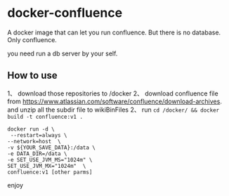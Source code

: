 # docker-confluence
A docker image that can let you run confluence. But there is no database. Only confluence.

you need run a db server by your self.

## How to use

1、 download those repositories to /docker
2、 download confluence file from https://www.atlassian.com/software/confluence/download-archives. and unzip all the subdir file to wikiBinFiles
2、 run `cd /docker/ && docker build -t confluence:v1 .`


```
docker run -d \
 --restart=always \
--network=host  \
-v ${YOUR_SAVE_DATA}:/data \
-e DATA_DIR=/data \
-e SET_USE_JVM_MS="1024m" \
SET_USE_JVM_MX="1024m"  \
confluence:v1 [other parms]
```

enjoy
